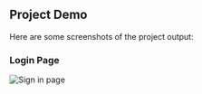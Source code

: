## Project Demo  

Here are some screenshots of the project output:

### Login Page  
![Sign in page](output(Netflix).png)   
